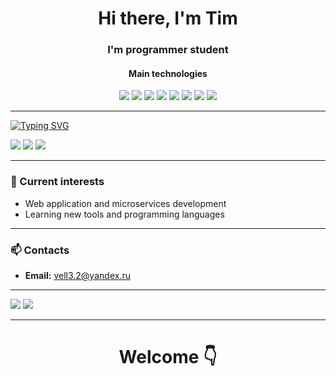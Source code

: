 <h1 align="center">Hi there, I'm Tim </h1>
<h3 align="center">I'm programmer student</h3>

<h4 align="center">Main technologies</h4> 
<div align="center">
  <img src="https://img.shields.io/badge/java-%23ED8B00.svg?style=for-the-badge&logo=openjdk&logoColor=white">
  <img src="https://img.shields.io/badge/c%23-%23239120.svg?style=for-the-badge&logo=csharp&logoColor=white">
  <img src="https://img.shields.io/badge/css3-%231572B6.svg?style=for-the-badge&logo=css3&logoColor=white">
  <img src="https://img.shields.io/badge/SASS-hotpink.svg?style=for-the-badge&logo=SASS&logoColor=white">
  <img src="https://img.shields.io/badge/html5-%23E34F26.svg?style=for-the-badge&logo=html5&logoColor=white">
  <img src="https://img.shields.io/badge/javascript-%23323330.svg?style=for-the-badge&logo=javascript&logoColor=%23F7DF1E">
  <img src="https://img.shields.io/badge/git-%23F05033.svg?style=for-the-badge&logo=git&logoColor=white">
  <img src="https://img.shields.io/badge/Postman-FF6C37?style=for-the-badge&logo=postman&logoColor=white">

</div>

---

[![Typing SVG](https://readme-typing-svg.herokuapp.com?color=%2336BCF7&lines=Current+tech+to+learn)](https://git.io/typing-svg)
<div>
  <img src="https://img.shields.io/badge/react-%2320232a.svg?style=for-the-badge&logo=react&logoColor=%2361DAFB">
  <img src="https://img.shields.io/badge/spring-%236DB33F.svg?style=for-the-badge&logo=spring&logoColor=white">
  <img src="https://img.shields.io/badge/docker-%230db7ed.svg?style=for-the-badge&logo=docker&logoColor=white">
  <img scr="https://img.shields.io/badge/docker-%230db7ed.svg?style=for-the-badge&logo=docker&logoColor=white">
</div>

---

<h3>🌟 Current interests</h3>

- Web application and microservices development
- Learning new tools and programming languages

---

<h3>📫 Contacts</h3>

- **Email:** [vell3.2@yandex.ru](mailto:vell3.2@yandex.ru)

---

 <img src="https://github-readme-stats.vercel.app/api?username=vxll03&theme=bear&show_icons=true&hide_border=true&count_private=true&locale=en"> 

 <img src="https://github-readme-stats.vercel.app/api/top-langs/?username=vxll03&layout=compact&theme=bear&hide_border=true" />

---

<h1 align="center">Welcome 👇</h1>
